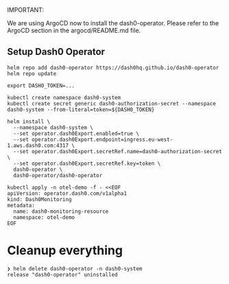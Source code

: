 IMPORTANT:

We are using ArgoCD now to install the dash0-operator. Please refer to the ArgoCD section in the argocd/README.md file.

## Setup Dash0 Operator

```
helm repo add dash0-operator https://dash0hq.github.io/dash0-operator
helm repo update

export DASH0_TOKEN=...

kubectl create namespace dash0-system
kubectl create secret generic dash0-authorization-secret --namespace dash0-system --from-literal=token=${DASH0_TOKEN}

helm install \
  --namespace dash0-system \
  --set operator.dash0Export.enabled=true \
  --set operator.dash0Export.endpoint=ingress.eu-west-1.aws.dash0.com:4317 \
  --set operator.dash0Export.secretRef.name=dash0-authorization-secret \
  --set operator.dash0Export.secretRef.key=token \
  dash0-operator \
  dash0-operator/dash0-operator

kubectl apply -n otel-demo -f - <<EOF
apiVersion: operator.dash0.com/v1alpha1
kind: Dash0Monitoring
metadata:
  name: dash0-monitoring-resource
  namespace: otel-demo
EOF
```

# Cleanup everything

```
❯ helm delete dash0-operator -n dash0-system
release "dash0-operator" uninstalled
```